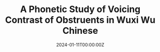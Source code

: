 ---
title: A Phonetic Study of Voicing Contrast of Obstruents in Wuxi Wu Chinese
summary: Presented on LPP Graduate Thesis Workshop
authors: 
 - admin
tags: 
 - Wuxi Wu
categories: []
date: '2024-01-11T00:00:00Z'
image: slides cover.png
url_pdf: uploads/thesis workshop.pdf
---